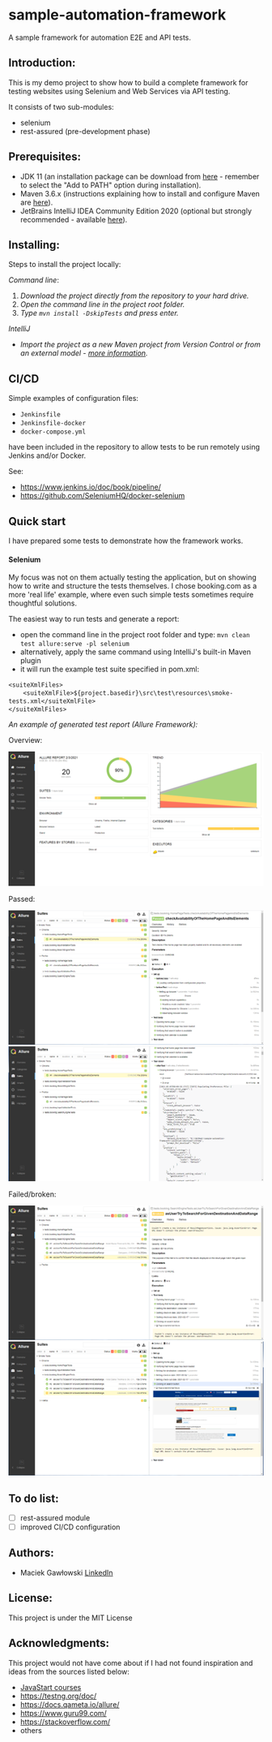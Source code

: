 # sample-automation-framework
A sample framework for automation E2E and API tests.

## Introduction:
This is my demo project to show how to build a complete framework for testing websites using Selenium and Web Services via API testing.

It consists of two sub-modules:
- selenium
- rest-assured (pre-development phase)

## Prerequisites:
- JDK 11 (an installation package can be download from [here](https://www.oracle.com/pl/java/technologies/javase-jdk11-downloads.html) - remember to select the "Add to PATH" option during installation).
- Maven 3.6.x (instructions explaining how to install and configure Maven are [here](http://maven.apache.org/install.html)).
- JetBrains IntelliJ IDEA Community Edition 2020 (optional but strongly recommended - available [here](https://www.jetbrains.com/idea/download/#section=windows)).

## Installing:
Steps to install the project locally:

*Command line*:
1. *Download the project directly from the repository to your hard drive.*
2. *Open the command line in the project root folder.*
3. *Type `mvn install -DskipTests` and press enter.* 

*IntelliJ*
- *Import the project as a new Maven project from Version Control or from an external model - [more information](https://www.jetbrains.com/help/idea/import-project-or-module-wizard.html?keymap=primary_windows#import-project).*

## CI/CD
Simple examples of configuration files:
- `Jenkinsfile`
- `Jenkinsfile-docker`
- `docker-compose.yml`

have been included in the repository to allow tests to be run remotely using Jenkins and/or Docker.

See:
 - https://www.jenkins.io/doc/book/pipeline/
 - https://github.com/SeleniumHQ/docker-selenium

## Quick start
I have prepared some tests to demonstrate how the framework works.

#### Selenium
My focus was not on them actually testing the application, but on showing how to write and structure the tests themselves.
I chose booking.com as a more 'real life' example, where even such simple tests sometimes require thoughtful solutions.

The easiest way to run tests and generate a report:
- open the command line in the project root folder and type: `mvn clean test allure:serve -pl selenium`
- alternatively, apply the same command using IntelliJ's built-in Maven plugin
- it will run the example test suite specified in pom.xml:

```
<suiteXmlFiles>
    <suiteXmlFile>${project.basedir}\src\test\resources\smoke-tests.xml</suiteXmlFile>
</suiteXmlFiles>
```


*An example of generated test report (Allure Framework):*

Overview:

![Allure-overview](images/Allure_1.png)

Passed:

![Allure-passed](images/Allure_2.png)
![Allure-passed](images/Allure_3.png)

Failed/broken:

![Allure-broken](images/Allure_4.png)
![Allure-broken](images/Allure_5.png)

## To do list:
- [ ] rest-assured module
- [ ] improved CI/CD configuration

## Authors:
- Maciek Gawłowski [LinkedIn](https://www.linkedin.com/in/maciek-gaw%C5%82owski/)

## License:
This project is under the MIT License

## Acknowledgments:
This project would not have come about if I had not found inspiration and ideas from the sources listed below:

- [JavaStart courses](https://javastart.pl/)
- https://testng.org/doc/
- https://docs.qameta.io/allure/
- https://www.guru99.com/
- https://stackoverflow.com/
- others
